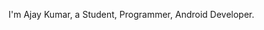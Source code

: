 I'm Ajay Kumar, 
a Student, 
Programmer, 
Android Developer.

<!---
ajay-kr-2k3/ajay-kr-2k3 is a ✨ special ✨ repository because its `README.md` (this file) appears on your GitHub profile.
You can click the Preview link to take a look at your changes.
--->
